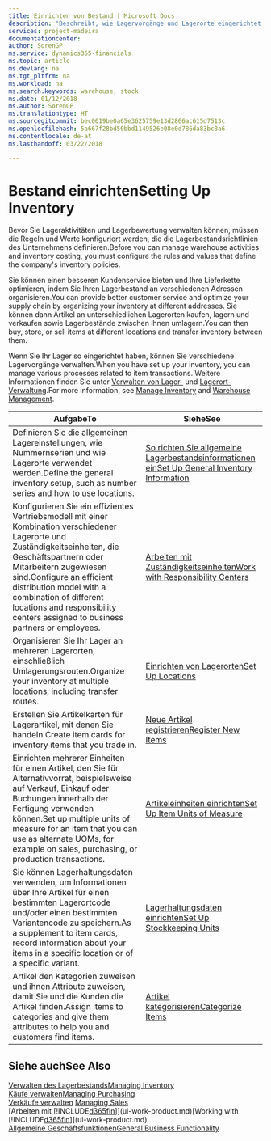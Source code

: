 ```yaml
---
title: Einrichten von Bestand | Microsoft Docs
description: "Beschreibt, wie Lagervorgänge und Lagerorte eingerichtet werden, einschließlich Umlagerungsrouten und Standorte wie Lagerorte."
services: project-madeira
documentationcenter: 
author: SorenGP
ms.service: dynamics365-financials
ms.topic: article
ms.devlang: na
ms.tgt_pltfrm: na
ms.workload: na
ms.search.keywords: warehouse, stock
ms.date: 01/12/2018
ms.author: SorenGP
ms.translationtype: HT
ms.sourcegitcommit: bec0619be0a65e3625759e13d2866ac615d7513c
ms.openlocfilehash: 5a667f28bd50bbd1149526e08e0d786da83bc8a6
ms.contentlocale: de-at
ms.lasthandoff: 03/22/2018

---
```

# <a name="setting-up-inventory"></a><span data-ttu-id="7ff72-103">Bestand einrichten</span><span class="sxs-lookup"><span data-stu-id="7ff72-103">Setting Up Inventory</span></span>
<span data-ttu-id="7ff72-104">Bevor Sie Lageraktivitäten und Lagerbewertung verwalten können, müssen die Regeln und Werte konfiguriert werden, die die Lagerbestandsrichtlinien des Unternehmens definieren.</span><span class="sxs-lookup"><span data-stu-id="7ff72-104">Before you can manage warehouse activities and inventory costing, you must configure the rules and values that define the company's inventory policies.</span></span>

<span data-ttu-id="7ff72-105">Sie können einen besseren Kundenservice bieten und Ihre Lieferkette optimieren, indem Sie Ihren Lagerbestand an verschiedenen Adressen organisieren.</span><span class="sxs-lookup"><span data-stu-id="7ff72-105">You can provide better customer service and optimize your supply chain by organizing your inventory at different addresses.</span></span> <span data-ttu-id="7ff72-106">Sie können dann Artikel an unterschiedlichen Lagerorten kaufen, lagern und verkaufen sowie Lagerbestände zwischen ihnen umlagern.</span><span class="sxs-lookup"><span data-stu-id="7ff72-106">You can then buy, store, or sell items at different locations and transfer inventory between them.</span></span>

<span data-ttu-id="7ff72-107">Wenn Sie Ihr Lager so eingerichtet haben, können Sie verschiedene Lagervorgänge verwalten.</span><span class="sxs-lookup"><span data-stu-id="7ff72-107">When you have set up your inventory, you can manage various processes related to item transactions.</span></span> <span data-ttu-id="7ff72-108">Weitere Informationen finden Sie unter [Verwalten von Lager-](inventory-manage-inventory.md) und [Lagerort-Verwaltung](warehouse-manage-warehouse.md).</span><span class="sxs-lookup"><span data-stu-id="7ff72-108">For more information, see [Manage Inventory](inventory-manage-inventory.md) and [Warehouse Management](warehouse-manage-warehouse.md).</span></span>

| <span data-ttu-id="7ff72-109">Aufgabe</span><span class="sxs-lookup"><span data-stu-id="7ff72-109">To</span></span> | <span data-ttu-id="7ff72-110">Siehe</span><span class="sxs-lookup"><span data-stu-id="7ff72-110">See</span></span> |
| --- | --- |
| <span data-ttu-id="7ff72-111">Definieren Sie die allgemeinen Lagereinstellungen, wie Nummernserien und wie Lagerorte verwendet werden.</span><span class="sxs-lookup"><span data-stu-id="7ff72-111">Define the general inventory setup, such as number series and how to use locations.</span></span> |[<span data-ttu-id="7ff72-112">So richten Sie allgemeine Lagerbestandsinformationen ein</span><span class="sxs-lookup"><span data-stu-id="7ff72-112">Set Up General Inventory Information</span></span>](inventory-how-setup-general.md) |
|<span data-ttu-id="7ff72-113">Konfigurieren Sie ein effizientes Vertriebsmodell mit einer Kombination verschiedener Lagerorte und Zuständigkeitseinheiten, die Geschäftspartnern oder Mitarbeitern zugewiesen sind.</span><span class="sxs-lookup"><span data-stu-id="7ff72-113">Configure an efficient distribution model with a combination of different locations and responsibility centers assigned to business partners or employees.</span></span>|[<span data-ttu-id="7ff72-114">Arbeiten mit Zuständigkeitseinheiten</span><span class="sxs-lookup"><span data-stu-id="7ff72-114">Work with Responsibility Centers</span></span>](inventory-responsibility-centers.md)|
| <span data-ttu-id="7ff72-115">Organisieren Sie Ihr Lager an mehreren Lagerorten, einschließlich Umlagerungsrouten.</span><span class="sxs-lookup"><span data-stu-id="7ff72-115">Organize your inventory at multiple locations, including transfer routes.</span></span> |[<span data-ttu-id="7ff72-116">Einrichten von Lagerorten</span><span class="sxs-lookup"><span data-stu-id="7ff72-116">Set Up Locations</span></span>](inventory-how-register-new-items.md) |
| <span data-ttu-id="7ff72-117">Erstellen Sie Artikelkarten für Lagerartikel, mit denen Sie handeln.</span><span class="sxs-lookup"><span data-stu-id="7ff72-117">Create item cards for inventory items that you trade in.</span></span> |[<span data-ttu-id="7ff72-118">Neue Artikel registrieren</span><span class="sxs-lookup"><span data-stu-id="7ff72-118">Register New Items</span></span>](inventory-how-register-new-items.md) |
|<span data-ttu-id="7ff72-119">Einrichten mehrerer Einheiten für einen Artikel, den Sie für Alternativvorrat, beispielsweise auf Verkauf, Einkauf oder Buchungen innerhalb der Fertigung verwenden können.</span><span class="sxs-lookup"><span data-stu-id="7ff72-119">Set up multiple units of measure for an item that you can use as alternate UOMs, for example on sales, purchasing, or production transactions.</span></span>|[<span data-ttu-id="7ff72-120">Artikeleinheiten einrichten</span><span class="sxs-lookup"><span data-stu-id="7ff72-120">Set Up Item Units of Measure</span></span>](inventory-how-setup-units-of-measure.md)|
|<span data-ttu-id="7ff72-121">Sie können Lagerhaltungsdaten verwenden, um Informationen über Ihre Artikel für einen bestimmten Lagerortcode und/oder einen bestimmten Variantencode zu speichern.</span><span class="sxs-lookup"><span data-stu-id="7ff72-121">As a supplement to item cards, record information about your items in a specific location or of a specific variant.</span></span>|[<span data-ttu-id="7ff72-122">Lagerhaltungsdaten einrichten</span><span class="sxs-lookup"><span data-stu-id="7ff72-122">Set Up Stockkeeping Units</span></span>](inventory-how-to-set-up-stockkeeping-units.md)|
| <span data-ttu-id="7ff72-123">Artikel den Kategorien zuweisen und ihnen Attribute zuweisen, damit Sie und die Kunden die Artikel finden.</span><span class="sxs-lookup"><span data-stu-id="7ff72-123">Assign items to categories and give them attributes to help you and customers find items.</span></span> |[<span data-ttu-id="7ff72-124">Artikel kategorisieren</span><span class="sxs-lookup"><span data-stu-id="7ff72-124">Categorize Items</span></span>](inventory-how-categorize-items.md) |

## <a name="see-also"></a><span data-ttu-id="7ff72-125">Siehe auch</span><span class="sxs-lookup"><span data-stu-id="7ff72-125">See Also</span></span>
[<span data-ttu-id="7ff72-126">Verwalten des Lagerbestands</span><span class="sxs-lookup"><span data-stu-id="7ff72-126">Managing Inventory</span></span>](inventory-manage-inventory.md)  
[<span data-ttu-id="7ff72-127">Käufe verwalten</span><span class="sxs-lookup"><span data-stu-id="7ff72-127">Managing Purchasing</span></span>](purchasing-manage-purchasing.md)  
<span data-ttu-id="7ff72-128">[Verkäufe verwalten](sales-manage-sales.md)  </span><span class="sxs-lookup"><span data-stu-id="7ff72-128">[Managing Sales](sales-manage-sales.md)  </span></span>  
<span data-ttu-id="7ff72-129">[Arbeiten mit [!INCLUDE[d365fin](includes/d365fin_md.md)]](ui-work-product.md)</span><span class="sxs-lookup"><span data-stu-id="7ff72-129">[Working with [!INCLUDE[d365fin](includes/d365fin_md.md)]](ui-work-product.md)</span></span>  
[<span data-ttu-id="7ff72-130">Allgemeine Geschäftsfunktionen</span><span class="sxs-lookup"><span data-stu-id="7ff72-130">General Business Functionality</span></span>](ui-across-business-areas.md)

